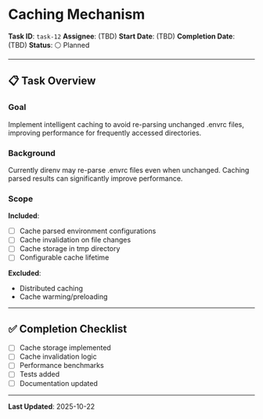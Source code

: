 # Caching Mechanism

**Task ID**: `task-12`
**Assignee**: (TBD)
**Start Date**: (TBD)
**Completion Date**: (TBD)
**Status**: ⚪ Planned

---

## 📋 Task Overview

### Goal
Implement intelligent caching to avoid re-parsing unchanged .envrc files, improving performance for frequently accessed directories.

### Background
Currently direnv may re-parse .envrc files even when unchanged. Caching parsed results can significantly improve performance.

### Scope
**Included**:
- [ ] Cache parsed environment configurations
- [ ] Cache invalidation on file changes
- [ ] Cache storage in tmp directory
- [ ] Configurable cache lifetime

**Excluded**:
- Distributed caching
- Cache warming/preloading

---

## ✅ Completion Checklist

- [ ] Cache storage implemented
- [ ] Cache invalidation logic
- [ ] Performance benchmarks
- [ ] Tests added
- [ ] Documentation updated

---

**Last Updated**: 2025-10-22
